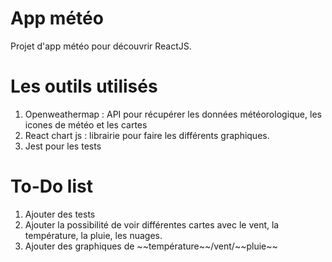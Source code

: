 # App météo

Projet d'app météo pour découvrir ReactJS.

# Les outils utilisés
<ol>
  <li>Openweathermap : API pour récupérer les données météorologique, les icones de météo et les cartes</li>
  <li>React chart js : librairie pour faire les différents graphiques.</li>
  <li>Jest pour les tests</li>
</ol>

# To-Do list

<ol>
  <li>Ajouter des tests</li>
  <li>Ajouter la possibilité de voir différentes cartes avec le vent, la température, la pluie, les nuages.</li>
  <li>Ajouter des graphiques de ~~température~~/vent/~~pluie~~</li>
</ol>
